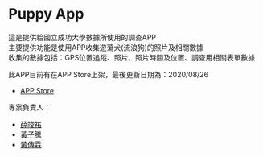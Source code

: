 # Puppy App

這是提供給國立成功大學數據所使用的調查APP  
主要提供功能是使用APP收集遊蕩犬(流浪狗)的照片及相關數據  
收集的數據包括：GPS位置追蹤、照片、照片時間及位置、調查用相關表單數據  
 
此APP目前有在APP Store上架，最後更新日期為：2020/08/26
- [APP Store](https://apps.apple.com/tw/app/%E9%81%8A%E8%95%A9%E7%8A%AC%E8%AA%BF%E6%9F%A5/id1525990578)

專案負責人：
- [薛竣祐](https://github.com/HaXAlvin)
- [黃子騰](https://github.com/EriaWist)
- [黃傳霖](https://github.com/PASSahchuan)
